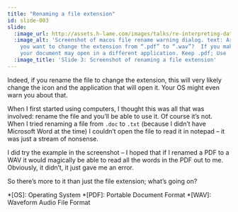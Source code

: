 ```yaml
---
title: "Renaming a file extension"
id: slide-003
slide:
  :image_url: http://assets.h-lame.com/images/talks/re-interpreting-data/rubyconf-2023/slides/003.png
  :image_alt: 'Screenshot of macos file rename warning dialog. text: Are you sure
    you want to change the extension from “.pdf” to “.wav”?  If you make this change,
    your document may open in a different application. Keep .pdf; Use .wav'
  :image_title: 'Slide 3: Screenshot of renaming a file extension'
---
```

Indeed, if you rename the file to change the extension, this will very likely change the icon and the application that will open it.  Your OS might even warn you about that.

When I first started using computers, I thought this was all that was involved: rename the file and you’ll be able to use it.  Of course it’s not.  When I tried renaming a file from `.doc` to `.txt` (because I didn’t have Microsoft Word at the time) I couldn’t open the file to read it in notepad – it was just a stream of nonsense.

I did try the example in the screenshot – I hoped that if I renamed a PDF to a WAV it would magically be able to read all the words in the PDF out to me.  Obviously, it didn’t, it just gave me an error.

So there’s more to it than just the file extension; what’s going on?

*[OS]: Operating System
*[PDF]: Portable Document Format
*[WAV]: Waveform Audio File Format
